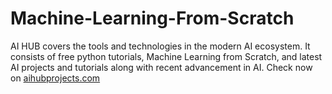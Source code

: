 # Machine-Learning-From-Scratch
AI HUB covers the tools and technologies in the modern AI ecosystem. It consists of free python tutorials, Machine Learning from Scratch, and latest AI projects and tutorials along with recent advancement in AI. Check now on <a href="https://aihubprojects.com"> aihubprojects.com</a>
